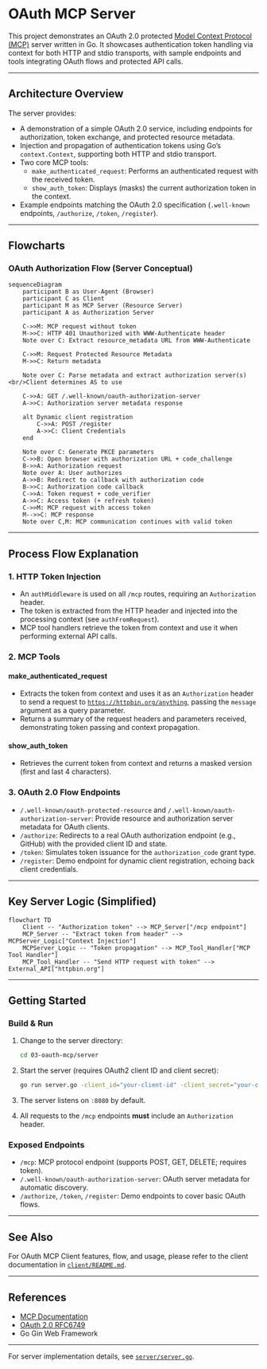 # OAuth MCP Server

This project demonstrates an OAuth 2.0 protected [Model Context Protocol (MCP)](https://github.com/mark3labs/mcp-go) server written in Go. It showcases authentication token handling via context for both HTTP and stdio transports, with sample endpoints and tools integrating OAuth flows and protected API calls.

---

## Architecture Overview

The server provides:

- A demonstration of a simple OAuth 2.0 service, including endpoints for authorization, token exchange, and protected resource metadata.
- Injection and propagation of authentication tokens using Go’s `context.Context`, supporting both HTTP and stdio transport.
- Two core MCP tools:
  - `make_authenticated_request`: Performs an authenticated request with the received token.
  - `show_auth_token`: Displays (masks) the current authorization token in the context.
- Example endpoints matching the OAuth 2.0 specification (`.well-known` endpoints, `/authorize`, `/token`, `/register`).

---

## Flowcharts

### OAuth Authorization Flow (Server Conceptual)

```mermaid
sequenceDiagram
    participant B as User-Agent (Browser)
    participant C as Client
    participant M as MCP Server (Resource Server)
    participant A as Authorization Server

    C->>M: MCP request without token
    M->>C: HTTP 401 Unauthorized with WWW-Authenticate header
    Note over C: Extract resource_metadata URL from WWW-Authenticate

    C->>M: Request Protected Resource Metadata
    M->>C: Return metadata

    Note over C: Parse metadata and extract authorization server(s)<br/>Client determines AS to use

    C->>A: GET /.well-known/oauth-authorization-server
    A->>C: Authorization server metadata response

    alt Dynamic client registration
        C->>A: POST /register
        A->>C: Client Credentials
    end

    Note over C: Generate PKCE parameters
    C->>B: Open browser with authorization URL + code_challenge
    B->>A: Authorization request
    Note over A: User authorizes
    A->>B: Redirect to callback with authorization code
    B->>C: Authorization code callback
    C->>A: Token request + code_verifier
    A->>C: Access token (+ refresh token)
    C->>M: MCP request with access token
    M-->>C: MCP response
    Note over C,M: MCP communication continues with valid token
```

---

## Process Flow Explanation

### 1. HTTP Token Injection

- An `authMiddleware` is used on all `/mcp` routes, requiring an `Authorization` header.
- The token is extracted from the HTTP header and injected into the processing context (see `authFromRequest`).
- MCP tool handlers retrieve the token from context and use it when performing external API calls.

### 2. MCP Tools

#### make_authenticated_request

- Extracts the token from context and uses it as an `Authorization` header to send a request to [`https://httpbin.org/anything`](https://httpbin.org/anything), passing the `message` argument as a query parameter.
- Returns a summary of the request headers and parameters received, demonstrating token passing and context propagation.

#### show_auth_token

- Retrieves the current token from context and returns a masked version (first and last 4 characters).

### 3. OAuth 2.0 Flow Endpoints

- `/.well-known/oauth-protected-resource` and `/.well-known/oauth-authorization-server`: Provide resource and authorization server metadata for OAuth clients.
- `/authorize`: Redirects to a real OAuth authorization endpoint (e.g., GitHub) with the provided client ID and state.
- `/token`: Simulates token issuance for the `authorization_code` grant type.
- `/register`: Demo endpoint for dynamic client registration, echoing back client credentials.

---

## Key Server Logic (Simplified)

```mermaid
flowchart TD
    Client -- "Authorization token" --> MCP_Server["/mcp endpoint"]
    MCP_Server -- "Extract token from header" --> MCPServer_Logic["Context Injection"]
    MCPServer_Logic -- "Token propagation" --> MCP_Tool_Handler["MCP Tool Handler"]
    MCP_Tool_Handler -- "Send HTTP request with token" --> External_API["httpbin.org"]
```

---

## Getting Started

### Build & Run

1. Change to the server directory:

    ```bash
    cd 03-oauth-mcp/server
    ```

2. Start the server (requires OAuth2 client ID and client secret):

    ```bash
    go run server.go -client_id="your-client-id" -client_secret="your-client-secret"
    ```

3. The server listens on `:8080` by default.

4. All requests to the `/mcp` endpoints **must** include an `Authorization` header.

### Exposed Endpoints

- `/mcp`: MCP protocol endpoint (supports POST, GET, DELETE; requires token).
- `/.well-known/oauth-authorization-server`: OAuth server metadata for automatic discovery.
- `/authorize`, `/token`, `/register`: Demo endpoints to cover basic OAuth flows.

---

## See Also

For OAuth MCP Client features, flow, and usage, please refer to the client documentation in [`client/README.md`](client/README.md).

---

## References

- [MCP Documentation](https://mark3.ai/docs/mcp/)
- [OAuth 2.0 RFC6749](https://datatracker.ietf.org/doc/html/rfc6749)
- Go Gin Web Framework

---

For server implementation details, see [`server/server.go`](server/server.go:1).
